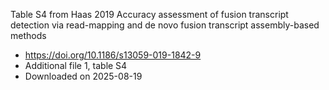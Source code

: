 Table S4 from Haas 2019 Accuracy assessment of fusion transcript detection via read-mapping and de novo fusion transcript assembly-based methods

- https://doi.org/10.1186/s13059-019-1842-9
- Additional file 1, table S4
- Downloaded on 2025-08-19

